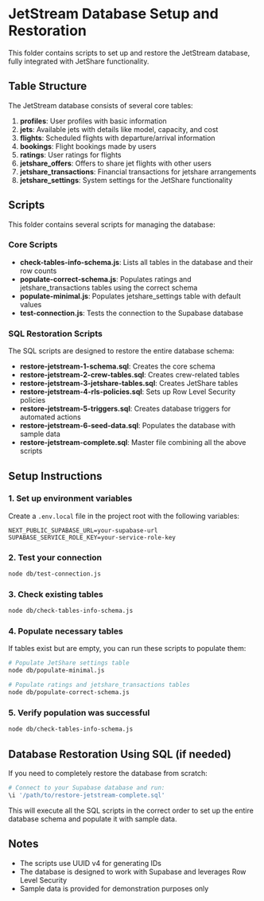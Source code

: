 # JetStream Database Setup and Restoration

This folder contains scripts to set up and restore the JetStream database, fully integrated with JetShare functionality.

## Table Structure

The JetStream database consists of several core tables:

1. **profiles**: User profiles with basic information
2. **jets**: Available jets with details like model, capacity, and cost
3. **flights**: Scheduled flights with departure/arrival information
4. **bookings**: Flight bookings made by users
5. **ratings**: User ratings for flights
6. **jetshare_offers**: Offers to share jet flights with other users
7. **jetshare_transactions**: Financial transactions for jetshare arrangements
8. **jetshare_settings**: System settings for the JetShare functionality

## Scripts

This folder contains several scripts for managing the database:

### Core Scripts

- **check-tables-info-schema.js**: Lists all tables in the database and their row counts
- **populate-correct-schema.js**: Populates ratings and jetshare_transactions tables using the correct schema
- **populate-minimal.js**: Populates jetshare_settings table with default values
- **test-connection.js**: Tests the connection to the Supabase database

### SQL Restoration Scripts

The SQL scripts are designed to restore the entire database schema:

- **restore-jetstream-1-schema.sql**: Creates the core schema
- **restore-jetstream-2-crew-tables.sql**: Creates crew-related tables
- **restore-jetstream-3-jetshare-tables.sql**: Creates JetShare tables
- **restore-jetstream-4-rls-policies.sql**: Sets up Row Level Security policies
- **restore-jetstream-5-triggers.sql**: Creates database triggers for automated actions
- **restore-jetstream-6-seed-data.sql**: Populates the database with sample data
- **restore-jetstream-complete.sql**: Master file combining all the above scripts

## Setup Instructions

### 1. Set up environment variables

Create a `.env.local` file in the project root with the following variables:

```
NEXT_PUBLIC_SUPABASE_URL=your-supabase-url
SUPABASE_SERVICE_ROLE_KEY=your-service-role-key
```

### 2. Test your connection

```bash
node db/test-connection.js
```

### 3. Check existing tables

```bash
node db/check-tables-info-schema.js
```

### 4. Populate necessary tables

If tables exist but are empty, you can run these scripts to populate them:

```bash
# Populate JetShare settings table
node db/populate-minimal.js

# Populate ratings and jetshare_transactions tables
node db/populate-correct-schema.js
```

### 5. Verify population was successful

```bash
node db/check-tables-info-schema.js
```

## Database Restoration Using SQL (if needed)

If you need to completely restore the database from scratch:

```bash
# Connect to your Supabase database and run:
\i '/path/to/restore-jetstream-complete.sql'
```

This will execute all the SQL scripts in the correct order to set up the entire database schema and populate it with sample data.

## Notes

- The scripts use UUID v4 for generating IDs
- The database is designed to work with Supabase and leverages Row Level Security
- Sample data is provided for demonstration purposes only 